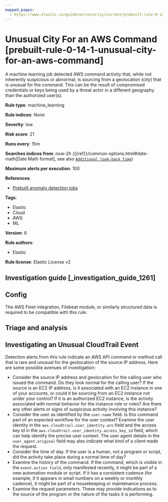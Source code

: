 ```yaml
---
mapped_pages:
  - https://www.elastic.co/guide/en/security/current/prebuilt-rule-0-14-1-unusual-city-for-an-aws-command.html
---
```


# Unusual City For an AWS Command [prebuilt-rule-0-14-1-unusual-city-for-an-aws-command]

A machine learning job detected AWS command activity that, while not inherently suspicious or abnormal, is sourcing from a geolocation (city) that is unusual for the command. This can be the result of compromised credentials or keys being used by a threat actor in a different geography than the authorized user(s).

**Rule type**: machine_learning

**Rule indices**: None

**Severity**: low

**Risk score**: 21

**Runs every**: 15m

**Searches indices from**: now-2h ({{ref}}/common-options.html#date-math[Date Math format], see also [`Additional look-back time`](docs-content://solutions/security/detect-and-alert/create-detection-rule.md#rule-schedule))

**Maximum alerts per execution**: 100

**References**:

* [Prebuilt anomaly detection jobs](docs-content://reference/security/prebuilt-anomaly-detection-jobs.md)

**Tags**:

* Elastic
* Cloud
* AWS
* ML

**Version**: 6

**Rule authors**:

* Elastic

**Rule license**: Elastic License v2

## Investigation guide [_investigation_guide_1261]

## Config

The AWS Fleet integration, Filebeat module, or similarly structured data is required to be compatible with this rule.

## Triage and analysis

## Investigating an Unusual CloudTrail Event
Detection alerts from this rule indicate an AWS API command or method call that is rare and unusual for the geolocation of the source IP address. Here are some possible avenues of investigation:
- Consider the source IP address and geolocation for the calling user who issued the command. Do they look normal for the calling user? If the source is an EC2 IP address, is it associated with an EC2 instance in one of your accounts, or could it be sourcing from an EC2 instance not under your control? If it is an authorized EC2 instance, is the activity associated with normal behavior for the instance role or roles? Are there any other alerts or signs of suspicious activity involving this instance?
- Consider the user as identified by the `user.name` field. Is this command part of an expected workflow for the user context? Examine the user identity in the `aws.cloudtrail.user_identity.arn` field and the access key id in the `aws.cloudtrail.user_identity.access_key_id` field, which can help identify the precise user context. The user agent details in the `user_agent.original` field may also indicate what kind of a client made the request.
- Consider the time of day. If the user is a human, not a program or script, did the activity take place during a normal time of day?
- Examine the history of the command. If the command, which is visible in the `event.action field`, only manifested recently, it might be part of a new automation module or script. If it has a consistent cadence (for example, if it appears in small numbers on a weekly or monthly cadence), it might be part of a housekeeping or maintenance process.
- Examine the request parameters. These may provide indications as to the source of the program or the nature of the tasks it is performing.

